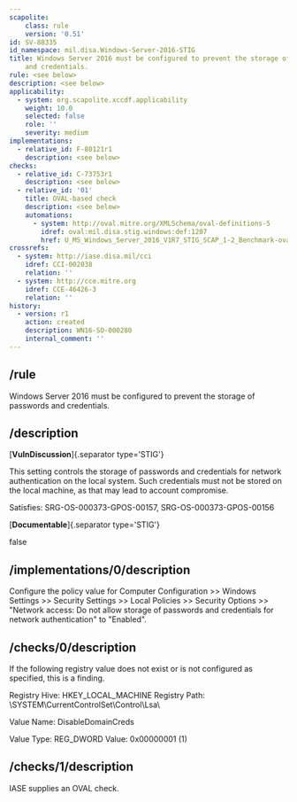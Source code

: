 ```yaml
---
scapolite:
    class: rule
    version: '0.51'
id: SV-88335
id_namespace: mil.disa.Windows-Server-2016-STIG
title: Windows Server 2016 must be configured to prevent the storage of passwords
    and credentials.
rule: <see below>
description: <see below>
applicability:
  - system: org.scapolite.xccdf.applicability
    weight: 10.0
    selected: false
    role: ''
    severity: medium
implementations:
  - relative_id: F-80121r1
    description: <see below>
checks:
  - relative_id: C-73753r1
    description: <see below>
  - relative_id: '01'
    title: OVAL-based check
    description: <see below>
    automations:
      - system: http://oval.mitre.org/XMLSchema/oval-definitions-5
        idref: oval:mil.disa.stig.windows:def:1207
        href: U_MS_Windows_Server_2016_V1R7_STIG_SCAP_1-2_Benchmark-oval.xml
crossrefs:
  - system: http://iase.disa.mil/cci
    idref: CCI-002038
    relation: ''
  - system: http://cce.mitre.org
    idref: CCE-46426-3
    relation: ''
history:
  - version: r1
    action: created
    description: WN16-SO-000280
    internal_comment: ''
---
```



## /rule

Windows Server 2016 must be configured to prevent the storage of passwords and credentials.

## /description

[**VulnDiscussion**]{.separator type='STIG'}

This setting controls the storage of passwords and credentials for network authentication on the local system. Such credentials must not be stored on the local machine, as that may lead to account compromise.

Satisfies: SRG-OS-000373-GPOS-00157, SRG-OS-000373-GPOS-00156

[**Documentable**]{.separator type='STIG'}

false

## /implementations/0/description

Configure the policy value for Computer Configuration >> Windows Settings >> Security Settings >> Local Policies >> Security Options >> "Network access: Do not allow storage of passwords and credentials for network authentication" to "Enabled".

## /checks/0/description

If the following registry value does not exist or is not configured as specified, this is a finding.

Registry Hive: HKEY_LOCAL_MACHINE
Registry Path: \SYSTEM\CurrentControlSet\Control\Lsa\

Value Name: DisableDomainCreds

Value Type: REG_DWORD
Value: 0x00000001 (1)

## /checks/1/description

IASE supplies an OVAL check.
